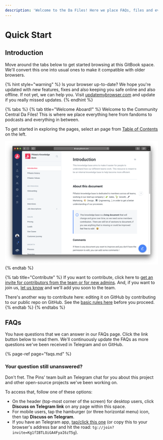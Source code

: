 ```yaml
---
description: 'Welcome to the Da Files! Here we place FAQs, files and everything stuff.'
---
```


# Quick Start

## Introduction

Move around the tabs below to get started browsing at this GitBook space. We'll convert this one into usual ones to make it compatible with older browsers. 

{% hint style="warning" %}
Is your browser up-to-date? We hope you're updated with new features, fixes and also keeping you safe online and also offline. If not yet, we can help you. Visit [updatemybrowser.com](https://updatemybrowser.org/) and update if you really missed updates.
{% endhint %}

{% tabs %}
{% tab title="Welcome Aboard!" %}
Welcome to the Community Central Da Files! This is where we place everything here from fandoms to podcasts and everything in between.

To get started in exploring the pages, select an page from [Table of Contents](https://docs.gitbook.com/content-editing/pages-structure#types-of-entries) on the left.

![This is how ToC looks like on preview page.](.gitbook/assets/image.png)
{% endtab %}

{% tab title="Contribute" %}
If you want to contribute, click here to [get an invite for contributors from the team or for new admins](https://t.me/MPTeamPH). And, if you want to join us, [let us know](https://t.me/MPTeamApplications_Bot) and we'll add you soon to the team.

There's another way to contribute here: editing it on GitHub by contributing to our public repo on GitHub. See the [basic rules here](contribute/help/rules.md) before you proceed.
{% endtab %}
{% endtabs %}

## FAQs

You have questions that we can answer in our FAQs page. Click the link button below to read them. We'll continuously update the FAQs as more questions we've been received in Telegram and on GitHub.

{% page-ref page="faqs.md" %}

### Your question still unanswered?

Don't fret. The Pins' team built an Telegram chat for you about this project and other open-source projects we've been working on.

To access that, follow one of these options:

* On the header \(top-most corner of the screen\) for desktop users, click **Discuss on Telegram link** on any page within this space.
* For mobile users, tap the hamburger \(or three horizontal menu\) icon, then tap **Discuss on Telegram**.
* If you have an Telegram app, [tap/click this one](https://t.me/joinchat/Kg1fIBTLOiGA4FyaI6zT5g) \(or copy this to your browser's address bar and hit the road: `tg://join?invite=Kg1fIBTLOiGA4FyaI6zT5g`\).

